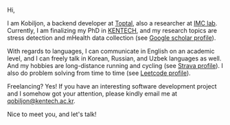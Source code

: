 Hi,

I am Kobiljon, a backend developer at [Toptal](https://toptal.com/resume/kobiljon-toshnazarov), also a researcher at [IMC lab](http://imc.hanyang.ac.kr/composition/).
Currently, I am finalizing my PhD in [KENTECH](https://kentech.ac.kr/), and my research topics are stress detection and mHealth data collection (see [Google scholar profile](https://scholar.google.com/citations?user=CQp5uugAAAAJ&hl=en)).

With regards to languages, I can communicate in English on an academic level, and I can freely talk in Korean, Russian, and Uzbek languages as well.
And my hobbies are long-distance running and cycling (see [Strava profile](https://www.strava.com/athletes/qobiljon)). I also do problem solving from time to time (see [Leetcode profile](https://leetcode.com/qobiljonn/)).

Freelancing? Yes!
If you have an interesting software development project and I somehow got your attention, please kindly email me at [qobiljon@kentech.ac.kr](mailto:qobiljon@kentech.ac.kr).

Nice to meet you, and let's talk!
